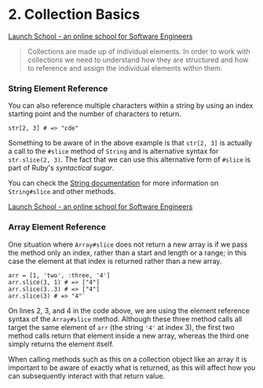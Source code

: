 

# 2. Collection Basics

[Launch School - an online school for Software Engineers](https://launchschool.com/lessons/85376b6d/assignments/39c98ed0)

> Collections are made up of individual elements. In order to work with collections we need to understand how they are structured and how to reference and assign the individual elements within them.

### String Element Reference

You can also reference multiple characters within a string by using an index starting point and the number of characters to return.

    str[2, 3] # => "cde"

Something to be aware of in the above example is that `str[2, 3]` is actually a call to the `#slice` method of `String` and is alternative syntax for `str.slice(2, 3)`. The fact that we can use this alternative form of `#slice` is part of Ruby's *syntactical sugar*.

You can check the [String documentation](https://ruby-doc.org/core/String.html) for more information on `String#slice` and other methods.

[Launch School - an online school for Software Engineers](https://launchschool.com/lessons/85376b6d/assignments/39c98ed0)

### Array Element Reference
One situation where `Array#slice` does not return a new array is if we pass the method only an index, rather than a start and length or a range; in this case the element at that index is returned rather than a new array.

    arr = [1, 'two', :three, '4'] 
    arr.slice(3, 1) # => ["4"] 
    arr.slice(3..3) # => ["4"] 
    arr.slice(3) # => "4"`

On lines 2, 3, and 4 in the code above, we are using the element reference syntax of the `Array#slice` method. Although these three method calls all target the same element of `arr` (the string `'4'` at index 3), the first two method calls return that element inside a new array, whereas the third one simply returns the element itself.

When calling methods such as this on a collection object like an array it is important to be aware of exactly what is returned, as this will affect how you can subsequently interact with that return value.